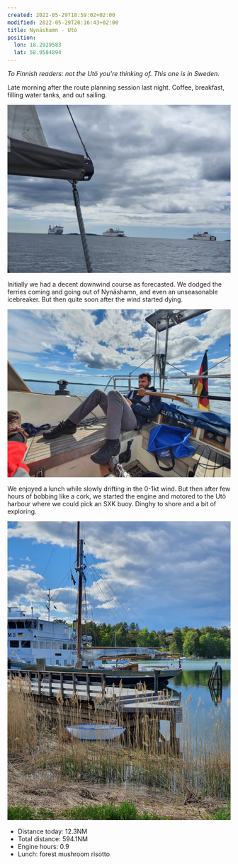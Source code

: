 ```yaml
---
created: 2022-05-29T18:59:02+02:00
modified: 2022-05-29T20:16:43+02:00
title: Nynäshamn - Utö
position:
  lon: 18.2929583
  lat: 58.9584894
---
```


_To Finnish readers: not the Utö you're thinking of. This one is in Sweden._

Late morning after the route planning session last night. Coffee, breakfast, filling water tanks, and out sailing.

![Nynäshamn traffic](../2022/054d8c139a210ab3ceb09c8b94dfa1c6.jpg) 

Initially we had a decent downwind course as forecasted. We dodged the ferries coming and going out of Nynäshamn, and even an unseasonable icebreaker. But then quite soon after the wind started dying.

![Not going fast](../2022/efa8b286b7220d6643482f549ce15d56.jpg) 

We enjoyed a lunch while slowly drifting in the 0-1kt wind. But then after few hours of bobbing like a cork, we started the engine and motored to the Utö harbour where we could pick an SXK buoy. Dinghy to shore and a bit of exploring.

![Dinghy dock](../2022/91bdf94b591184eada5e7bfafd0fef13.jpg) 

* Distance today: 12.3NM
* Total distance: 594.1NM
* Engine hours: 0.9
* Lunch: forest mushroom risotto
